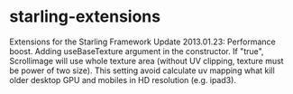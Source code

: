 starling-extensions
===================

Extensions for the Starling Framework
Update 2013.01.23:
Performance boost.
Adding useBaseTexture argument in the constructor. If "true", Scrollimage will use whole texture area (without UV clipping, texture must be power of two size). This setting avoid calculate uv mapping what kill older desktop GPU and mobiles in HD resolution (e.g. ipad3).